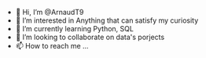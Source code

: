 - 👋 Hi, I’m @ArnaudT9
- 👀 I’m interested in Anything that can satisfy my curiosity
- 🌱 I’m currently learning Python, SQL
- 💞️ I’m looking to collaborate on data's porjects
- 📫 How to reach me ...


<!---
ArnaudT9/ArnaudT9 is a ✨ special ✨ repository because its `README.md` (this file) appears on your GitHub profile.
You can click the Preview link to take a look at your changes.
--->

